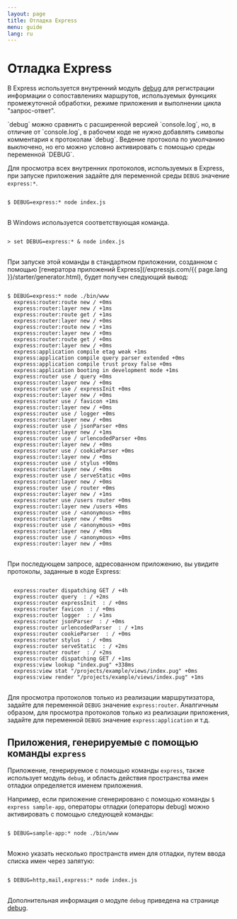 ```yaml
---
layout: page
title: Отладка Express
menu: guide
lang: ru
---
```


# Отладка Express

В Express используется внутренний модуль [debug](https://www.npmjs.com/package/debug) для
регистрации информации о сопоставлениях маршрутов, используемых функциях промежуточной обработки, режиме приложения и выполнении цикла "запрос-ответ".

<div class="doc-box doc-info" markdown="1">
`debug` можно сравнить с расширенной версией `console.log`, но, в отличие от `console.log`, в рабочем коде не нужно добавлять символы комментария к протоколам `debug`. Ведение протокола по умолчанию выключено, но его можно условно активировать с помощью среды переменной `DEBUG`.
</div>

Для просмотра всех внутренних протоколов, используемых в Express, при запуске приложения задайте для переменной среды `DEBUG` значение `express:*`.

<pre>
<code class="language-sh" translate="no">
$ DEBUG=express:* node index.js
</code>
</pre>

В Windows используется соответствующая команда.

<pre>
<code class="language-sh" translate="no">
> set DEBUG=express:* & node index.js
</code>
</pre>

При запуске этой команды в стандартном приложении, созданном с помощью  [генератора приложений Express](/expressjs.com/{{ page.lang }}/starter/generator.html), будет получен следующий вывод:

<pre>
<code class="language-sh" translate="no">
$ DEBUG=express:* node ./bin/www
  express:router:route new / +0ms
  express:router:layer new / +1ms
  express:router:route get / +1ms
  express:router:layer new / +0ms
  express:router:route new / +1ms
  express:router:layer new / +0ms
  express:router:route get / +0ms
  express:router:layer new / +0ms
  express:application compile etag weak +1ms
  express:application compile query parser extended +0ms
  express:application compile trust proxy false +0ms
  express:application booting in development mode +1ms
  express:router use / query +0ms
  express:router:layer new / +0ms
  express:router use / expressInit +0ms
  express:router:layer new / +0ms
  express:router use / favicon +1ms
  express:router:layer new / +0ms
  express:router use / logger +0ms
  express:router:layer new / +0ms
  express:router use / jsonParser +0ms
  express:router:layer new / +1ms
  express:router use / urlencodedParser +0ms
  express:router:layer new / +0ms
  express:router use / cookieParser +0ms
  express:router:layer new / +0ms
  express:router use / stylus +90ms
  express:router:layer new / +0ms
  express:router use / serveStatic +0ms
  express:router:layer new / +0ms
  express:router use / router +0ms
  express:router:layer new / +1ms
  express:router use /users router +0ms
  express:router:layer new /users +0ms
  express:router use / &lt;anonymous&gt; +0ms
  express:router:layer new / +0ms
  express:router use / &lt;anonymous&gt; +0ms
  express:router:layer new / +0ms
  express:router use / &lt;anonymous&gt; +0ms
  express:router:layer new / +0ms
</code>
</pre>

При последующем запросе, адресованном приложению, вы увидите протоколы, заданные в коде Express:

<pre>
<code class="language-sh" translate="no">
  express:router dispatching GET / +4h
  express:router query  : / +2ms
  express:router expressInit  : / +0ms
  express:router favicon  : / +0ms
  express:router logger  : / +1ms
  express:router jsonParser  : / +0ms
  express:router urlencodedParser  : / +1ms
  express:router cookieParser  : / +0ms
  express:router stylus  : / +0ms
  express:router serveStatic  : / +2ms
  express:router router  : / +2ms
  express:router dispatching GET / +1ms
  express:view lookup "index.pug" +338ms
  express:view stat "/projects/example/views/index.pug" +0ms
  express:view render "/projects/example/views/index.pug" +1ms
</code>
</pre>

Для просмотра протоколов только из реализации маршрутизатора, задайте для переменной `DEBUG` значение `express:router`. Аналгичным образом, для просмотра протоколов только из реализации приложения, задайте для переменной `DEBUG` значение `express:application` и т.д.

## Приложения, генерируемые с помощью команды `express`

Приложение, генерируемое с помощью команды `express`, также использует модуль `debug`, и область действия пространства имен отладки определяется именем приложения.

Например, если приложение сгенерировано с помощью команды `$ express sample-app`, операторы отладки (операторы debug) можно активировать с помощью следующей команды:

<pre>
<code class="language-sh" translate="no">
$ DEBUG=sample-app:* node ./bin/www
</code>
</pre>

Можно указать несколько пространств имен для отладки, путем ввода списка имен через запятую:

<pre>
<code class="language-sh" translate="no">
$ DEBUG=http,mail,express:* node index.js
</code>
</pre>

Дополнительная информация о модуле `debug` приведена на странице [debug](https://www.npmjs.com/package/debug).
